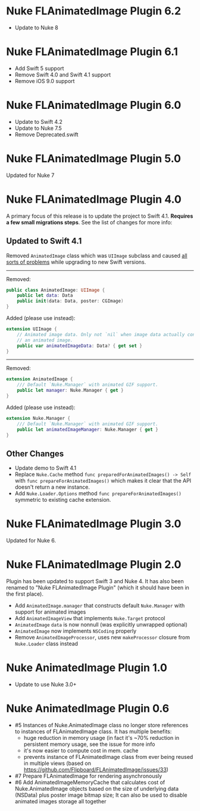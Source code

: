 # Nuke FLAnimatedImage Plugin 6.2

- Update to Nuke 8

# Nuke FLAnimatedImage Plugin 6.1

- Add Swift 5 support
- Remove Swift 4.0 and Swift 4.1 support
- Remove iOS 9.0 support

# Nuke FLAnimatedImage Plugin 6.0

- Update to Swift 4.2
- Update to Nuke 7.5
- Remove Deprecated.swift

# Nuke FLAnimatedImage Plugin 5.0

Updated for Nuke 7

# Nuke FLAnimatedImage Plugin 4.0

A primary focus of this release is to update the project to Swift 4.1.  **Requires a few small migrations steps**. See the list of changes for more info:

## Updated to Swift 4.1

Removed `AnimatedImage` class which was `UIImage` subclass and caused [all sorts of problems](https://github.com/kean/Nuke-Gifu-Plugin/issues/7) while upgrading to new Swift versions.

<hr/>

Removed:

```swift
public class AnimatedImage: UIImage {
    public let data: Data
    public init(data: Data, poster: CGImage)
}
```

Added (please use instead):

```swift
extension UIImage {
    // Animated image data. Only not `nil` when image data actually contains
    // an animated image.
    public var animatedImageData: Data? { get set }
}
```

<hr/>

Removed:

```swift
extension AnimatedImage {
    /// Default `Nuke.Manager` with animated GIF support.
    public let manager: Nuke.Manager { get }
}
```

Added (please use instead):

```swift
extension Nuke.Manager {
    /// Default `Nuke.Manager` with animated GIF support.
    public let animatedImageManager: Nuke.Manager { get }
}
```

## Other Changes

- Update demo to Swift 4.1
- Replace `Nuke.Cache` method `func preparedForAnimatedImages() -> Self` with `func prepareForAnimatedImages()` which makes it clear that the API doesn't return a new instance.
- Add `Nuke.Loader.Options` method `func prepareForAnimatedImages()` symmetric to existing cache extension.

# Nuke FLAnimatedImage Plugin 3.0

Updated for Nuke 6.

# Nuke FLAnimatedImage Plugin 2.0

Plugin has been updated to support Swift 3 and Nuke 4. It has also been renamed to "Nuke FLAnimatedImage Plugin" (which it should have been in the first place).

- Add `AnimatedImage.manager` that constructs default `Nuke.Manager` with support for animated images
- Add `AnimatedImageView` that implements `Nuke.Target` protocol
- `AnimatedImage` `data` is now nonnull (was explicitly unwrapped optional)
- `AnimatedImage` now implements `NSCoding` properly
- Remove `AnimatedImageProcessor`, uses new `makeProcessor` closure from `Nuke.Loader` class instead

# Nuke AnimatedImage Plugin 1.0

- Update to use Nuke 3.0+

# Nuke AnimatedImage Plugin 0.6

- #5 Instances of Nuke.AnimatedImage class no longer store references to instances of FLAnimatedImage class. It has multiple benefits: 
  - huge reduction in memory usage (in fact it's ~70% reduction in persistent memory usage, see the issue for more info
  - it's now easier to compute cost in mem. cache
  - prevents instance of FLAnimatedImage class from ever being reused in multiple views (based on https://github.com/Flipboard/FLAnimatedImage/issues/33)
- #7 Prepare FLAnimatedImage for rendering asynchronously
- #6 Add AnimatedImageMemoryCache that calculates cost of Nuke.AnimatedImage objects based on the size of underlying data (NSData) plus poster image bitmap size; It can also be used to disable animated images storage all together
